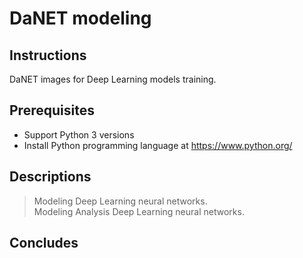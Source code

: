 # DaNET modeling

## Instructions
DaNET images for Deep Learning models training.
## Prerequisites
+ Support Python 3 versions
+ Install Python programming language at https://www.python.org/
## Descriptions
> Modeling Deep Learning neural networks.\
> Modeling Analysis Deep Learning neural networks.
## Concludes

